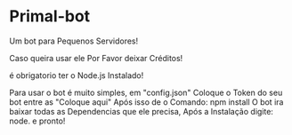 # Primal-bot
Um bot para Pequenos Servidores!

Caso queira usar ele Por Favor deixar Créditos! 

é obrigatorio ter o Node.js Instalado!

Para usar o bot é muito simples, em "config.json" Coloque o Token do seu bot entre as "Coloque aqui" Após isso de o Comando:
npm install
O bot ira baixar todas as Dependencias que ele precisa, Após a Instalação digite:
node.
e pronto! 
